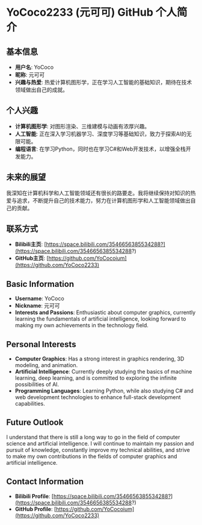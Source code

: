 # YoCoco2233 (元可可)  GitHub 个人简介  
  
## 基本信息  
  
- **用户名**: YoCoco  
- **昵称**: 元可可  
- **兴趣与热爱**: 热爱计算机图形学，正在学习人工智能的基础知识，期待在技术领域做出自己的成就。  
  
## 个人兴趣  
  
- **计算机图形学**: 对图形渲染、三维建模与动画有浓厚兴趣。  
- **人工智能**: 正在深入学习机器学习、深度学习等基础知识，致力于探索AI的无限可能。  
- **编程语言**: 在学习Python，同时也在学习C#和Web开发技术，以增强全栈开发能力。  
  
## 未来的展望  
  
  我深知在计算机科学和人工智能领域还有很长的路要走。我将继续保持对知识的热爱与追求，不断提升自己的技术能力，努力在计算机图形学和人工智能领域做出自己的贡献。  
  
## 联系方式  
  
- **Bilibili主页**: [https://space.bilibili.com/3546656385534288?](https://space.bilibili.com/3546656385534288?)  
- **GitHub主页**: [https://github.com/YoCocoium](https://github.com/YoCoco2233)


## Basic Information

- **Username**: YoCoco
- **Nickname**: 元可可
- **Interests and Passions**: Enthusiastic about computer graphics, currently learning the fundamentals of artificial intelligence, looking forward to making my own achievements in the technology field.

## Personal Interests

- **Computer Graphics**: Has a strong interest in graphics rendering, 3D modeling, and animation.
- **Artificial Intelligence**: Currently deeply studying the basics of machine learning, deep learning, and is committed to exploring the infinite possibilities of AI.
- **Programming Languages**: Learning Python, while also studying C# and web development technologies to enhance full-stack development capabilities.

## Future Outlook

I understand that there is still a long way to go in the field of computer science and artificial intelligence. I will continue to maintain my passion and pursuit of knowledge, constantly improve my technical abilities, and strive to make my own contributions in the fields of computer graphics and artificial intelligence.

## Contact Information

- **Bilibili Profile**: [https://space.bilibili.com/3546656385534288?](https://space.bilibili.com/3546656385534288?)
- **GitHub Profile**: [https://github.com/YoCocoium](https://github.com/YoCoco2233)
